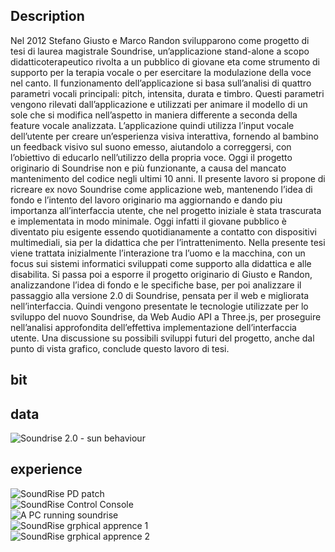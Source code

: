 ## Description
Nel 2012 Stefano Giusto e Marco Randon svilupparono come progetto di tesi di laurea magistrale Soundrise, un’applicazione stand-alone a scopo didatticoterapeutico rivolta a un pubblico di giovane eta come strumento di supporto per la terapia vocale o per esercitare la modulazione della voce nel canto. Il funzionamento dell’applicazione si basa sull’analisi di quattro parametri vocali principali: pitch, intensita, durata e timbro. Questi parametri vengono rilevati dall’applicazione e utilizzati per animare il modello di un sole che si modifica nell’aspetto in maniera differente a seconda della feature vocale analizzata.
L’applicazione quindi utilizza l’input vocale dell’utente per creare un’esperienza visiva interattiva, fornendo al bambino un feedback visivo sul suono emesso, aiutandolo a correggersi, con l’obiettivo di educarlo nell’utilizzo della propria voce.
Oggi il progetto originario di Soundrise non e più funzionante, a causa del mancato mantenimento del codice negli ultimi 10 anni.
Il presente lavoro si propone di ricreare ex novo Soundrise come applicazione web, mantenendo l’idea di fondo e l’intento del lavoro originario ma aggiornando e dando piu importanza all’interfaccia utente, che nel progetto iniziale è stata trascurata e implementata in modo minimale. Oggi infatti il giovane pubblico è diventato piu esigente essendo quotidianamente a contatto con dispositivi multimediali, sia per la didattica che per l’intrattenimento.
Nella presente tesi viene trattata inizialmente l’interazione tra l’uomo e la macchina, con un focus sui sistemi informatici sviluppati come supporto alla didattica
e alle disabilita. Si passa poi a esporre il progetto originario di Giusto e Randon, analizzandone l’idea di fondo e le specifiche base, per poi analizzare il passaggio alla versione 2.0 di Soundrise, pensata per il web e migliorata nell’interfaccia.
Quindi vengono presentate le tecnologie utilizzate per lo sviluppo del nuovo Soundrise, da Web Audio API a Three.js, per proseguire nell’analisi approfondita dell’effettiva implementazione dell’interfaccia utente. Una discussione su possibili sviluppi futuri del progetto, anche dal punto di vista grafico, conclude questo lavoro di tesi.
## bit

## data
![Soundrise 2.0 - sun behaviour](https://github.com/zGiada/soundrise-application/blob/main/2012_Turetta/data/schema-sunbehaviour.png)  

## experience
![SoundRise PD patch](https://github.com/zGiada/soundrise-application/blob/main/2012_Turetta/experience/nuova%20interfaccia.png)  
![SoundRise Control Console](https://github.com/zGiada/soundrise-application/blob/main/2012_Turetta/experience/nuova%20interfaccia%20-%20buio.png)  
![A PC running soundrise](https://github.com/zGiada/soundrise-application/blob/main/2012_Turetta/experience/nuova%20interfaccia%20-%20cielo%20stellato.png)  
![SoundRise grphical apprence 1](https://github.com/zGiada/soundrise-application/blob/main/2012_Turetta/experience/threejs.png)  
![SoundRise grphical apprence 2](https://github.com/zGiada/soundrise-application/blob/main/2012_Turetta/experience/blender.png)